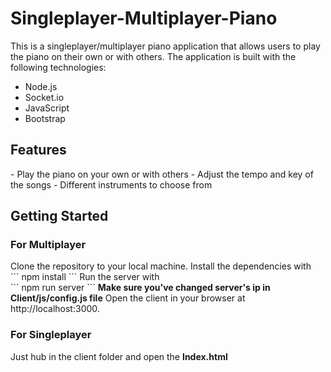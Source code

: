 # Singleplayer-Multiplayer-Piano
This is a singleplayer/multiplayer piano application that allows users to play the piano on their own or with others. The application is built with the following technologies:
<ul>
  <li>Node.js</li>
  <li>Socket.io</li>
  <li>JavaScript</li>
  <li>Bootstrap</li>
</ul>

<h2>Features</h2>
- Play the piano on your own or with others
- Adjust the tempo and key of the songs
- Different instruments to choose from

<h2>Getting Started</h2>
<h3>For Multiplayer</h3>
Clone the repository to your local machine.
Install the dependencies with <br>
```
npm install
```
Run the server with <br>
```
npm run server
```
<strong>Make sure you've changed server's ip in Client/js/config.js file</strong>
Open the client in your browser at http://localhost:3000.
<h3>For Singleplayer</h3>
Just hub in the client folder and open the <strong>Index.html</strong>

